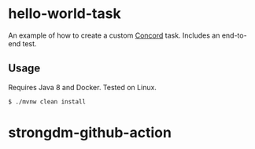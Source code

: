 # hello-world-task

An example of how to create a custom [Concord](https://concord.walmartlabs.com)
task. Includes an end-to-end test.

## Usage

Requires Java 8 and Docker. Tested on Linux.

```
$ ./mvnw clean install
```
# strongdm-github-action
